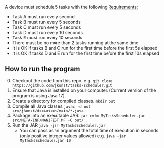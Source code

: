 A device must schedule 5 tasks with the following <u>Requirements:</u>
- Task A must run every second
- Task B must run every 5 seconds
- Task C must run every 5 seconds
- Task D must run every 10 seconds
- Task E must run every 10 seconds
- There must be no more than 2 tasks running at the same time
- It is OK if tasks B and C run for the first time before the first 5s elapsed
- It is OK if tasks D and E run for the first time before the first 10s elapsed

## How to run the program
0. Checkout the code from this repo. e.g. ```git clone https://github.com/jkonst/tasks-scheduler.git``` 
1. Ensure that Java is installed on your computer. (Current version of the program is using Java 17).
2. Create a directory for compiled classes. ```mkdir out```
3. Compile all Java classes ```javac -d out src/jkonst/debiotech/main/*.java```
4. Package into an executable JAR: ```jar cvfm MyTasksScheduler.jar src/META-INF/MANIFEST.MF -C out/ .```
5. Run the JAR ```java -jar MyTasksScheduler.jar```
   - You can pass as an argument the total time of execution in seconds (only positive integer values allowed) e.g. ```java -jar MyTasksScheduler.jar 10```